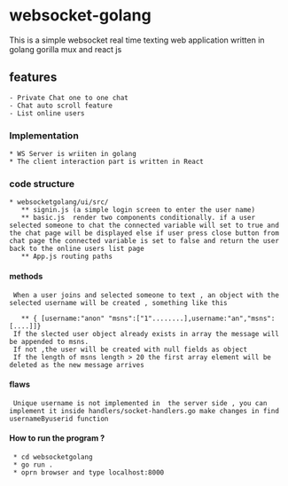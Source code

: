 # websocket-golang

 This is a simple websocket real time texting web application written in golang gorilla mux and react js


## features 
    - Private Chat one to one chat
    - Chat auto scroll feature 
    - List online users

### Implementation 

    * WS Server is wriiten in golang 
    * The client interaction part is written in React

### code  structure 
    * websocketgolang/ui/src/
       ** signin.js (a simple login screen to enter the user name)
       ** basic.js  render two components conditionally. if a user selected someone to chat the connected variable will set to true and the chat page will be displayed else if user press close button from chat page the connected variable is set to false and return the user back to the online users list page
       ** App.js routing paths 

#### methods 
  
     When a user joins and selected someone to text , an object with the selected username will be created , something like this 
       
       ** { [username:"anon" "msns":["1"........],username:"an","msns":[....]]}
     If the slected user object already exists in array the message will be appended to msns.
     If not ,the user will be created with null fields as object
     If the length of msns length > 20 the first array element will be deleted as the new message arrives
#### flaws 
     Unique username is not implemented in  the server side , you can implement it inside handlers/socket-handlers.go make changes in find usernameByuserid function


#### How to run the program ?
     * cd websocketgolang
     * go run .
     * oprn browser and type localhost:8000